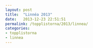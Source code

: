 ```yaml
---
layout: post
title:  "Linnéa 2013"
date:   2013-12-23 22:51:51
permalink: /topplistorna/2013/linnea/
categories:
- topplistorna
- linnea
---
```

